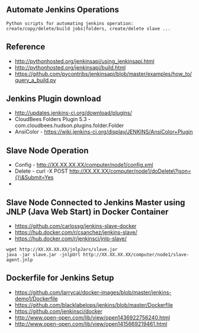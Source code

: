 ## Automate Jenkins Operations

```
Python scripts for automating jenkins operation: create/copy/delete/build jobs|folders, create/delete slave ...
```

## Reference
* http://pythonhosted.org/jenkinsapi/using_jenkinsapi.html
* http://pythonhosted.org/jenkinsapi/build.html
* https://github.com/pycontribs/jenkinsapi/blob/master/examples/how_to/query_a_build.py


## Jenkins Plugin download
* http://updates.jenkins-ci.org/download/plugins/
* CloudBees Folders Plugin 5.3 - com.cloudbees.hudson.plugins.folder.Folder
* AnsiColor - https://wiki.jenkins-ci.org/display/JENKINS/AnsiColor+Plugin

## Slave Node Operation
* Config - http://XX.XX.XX.XX/computer/node1/config.xml 
* Delete - curl -X POST http://XX.XX.XX/computer/node1/doDelete\?json={}\&Submit=Yes
* 

## Slave Node Connected to Jenkins Master using JNLP (Java Web Start) in Docker Container
* https://github.com/carlossg/jenkins-slave-docker
* https://hub.docker.com/r/csanchez/jenkins-slave/
* https://hub.docker.com/r/jenkinsci/jnlp-slave/
```
wget http://XX.XX.XX.XX/jnlpJars/slave.jar
java -jar slave.jar -jnlpUrl http://XX.XX.XX.XX/computer/node1/slave-agent.jnlp
```
  

## Dockerfile for Jenkins Setup
* https://github.com/larrycai/docker-images/blob/master/jenkins-demo1/Dockerfile
* https://github.com/blacklabelops/jenkins/blob/master/Dockerfile
* https://github.com/jenkinsci/docker
* http://www.open-open.com/lib/view/open1436922756240.html
* http://www.open-open.com/lib/view/open1415669219461.html
